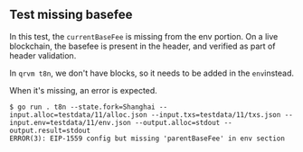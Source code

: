 ## Test missing basefee

In this test, the `currentBaseFee` is missing from the env portion. 
On a live blockchain, the basefee is present in the header, and verified as part of header validation. 

In `qrvm t8n`, we don't have blocks, so it needs to be added in the `env`instead. 

When it's missing, an error is expected. 

```
$ go run . t8n --state.fork=Shanghai --input.alloc=testdata/11/alloc.json --input.txs=testdata/11/txs.json --input.env=testdata/11/env.json --output.alloc=stdout --output.result=stdout
ERROR(3): EIP-1559 config but missing 'parentBaseFee' in env section
```